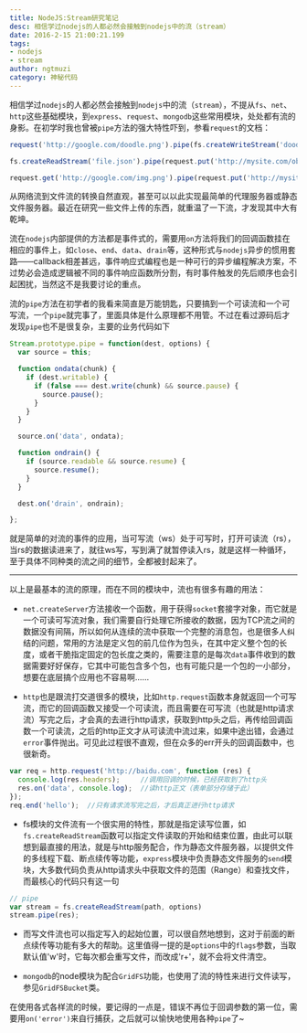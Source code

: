 ```yaml
---
title: NodeJS:Stream研究笔记    
desc: 相信学过nodejs的人都必然会接触到nodejs中的流（stream） 
date: 2016-2-15 21:00:21.199
tags: 
- nodejs
- stream  
author: ngtmuzi  
category: 神秘代码
---
```


相信学过`nodejs`的人都必然会接触到`nodejs`中的流（`stream`），不提从`fs`、`net`、`http`这些基础模块，到`express`、`request`、`mongodb`这些常用模块，处处都有流的身影。在初学时我也曾被`pipe`方法的强大特性吓到，参看`request`的文档：

```javascript
request('http://google.com/doodle.png').pipe(fs.createWriteStream('doodle.png'));

fs.createReadStream('file.json').pipe(request.put('http://mysite.com/obj.json'));

request.get('http://google.com/img.png').pipe(request.put('http://mysite.com/img.png'));
```

从网络流到文件流的转换自然直观，甚至可以以此实现最简单的代理服务器或静态文件服务器。最近在研究一些文件上传的东西，就重温了一下流，才发现其中大有乾坤。


流在`nodejs`内部提供的方法都是事件式的，需要用`on`方法将我们的回调函数挂在相应的事件上，如`close`、`end`、`data`、`drain`等，这种形式与`nodejs`异步的惯用套路——callback相差甚远，事件响应式编程也是一种可行的异步编程解决方案，不过势必会造成逻辑被不同的事件响应函数所分割，有时事件触发的先后顺序也会引起困扰，当然这不是我要讨论的重点。


流的`pipe`方法在初学者的我看来简直是万能钥匙，只要搞到一个可读流和一个可写流，一个`pipe`就完事了，里面具体是什么原理都不用管。不过在看过源码后才发现`pipe`也不是很复杂，主要的业务代码如下

```javascript
Stream.prototype.pipe = function(dest, options) {
  var source = this;

  function ondata(chunk) {
    if (dest.writable) {
      if (false === dest.write(chunk) && source.pause) {
        source.pause();
      }
    }
  }

  source.on('data', ondata);

  function ondrain() {
    if (source.readable && source.resume) {
      source.resume();
    }
  }

  dest.on('drain', ondrain);

};
```

就是简单的对流的事件的应用，当可写流（ws）处于可写时，打开可读流（rs），当rs的数据读进来了，就往ws写，写到满了就暂停读入rs，就是这样一种循环，至于具体不同种类的流之间的细节，全都被封起来了。

---

以上是最基本的流的原理，而在不同的模块中，流也有很多有趣的用法：

* `net.createServer`方法接收一个函数，用于获得`socket`套接字对象，而它就是一个可读可写流对象，我们需要自行处理它所接收的数据，因为TCP流之间的数据没有间隔，所以如何从连续的流中获取一个完整的消息包，也是很多人纠结的问题，常用的方法是定义包的前几位作为包头，在其中定义整个包的长度，或者干脆指定固定的包长度之类的，需要注意的是每次`data`事件收到的数据需要好好保存，它其中可能包含多个包，也有可能只是一个包的一小部分，想要在底层搞个应用也不容易啊……

* `http`也是跟流打交道很多的模块，比如`http.request`函数本身就返回一个可写流，而它的回调函数又接受一个可读流，而且需要在可写流（也就是http请求流）写完之后，才会真的去进行http请求，获取到http头之后，再传给回调函数一个可读流，之后的http正文才从可读流中流过来，如果中途出错，会通过`error`事件抛出。可见此过程很不直观，但在众多的err开头的回调函数中，也很新奇。

```javascript
var req = http.request('http://baidu.com', function (res) {
  console.log(res.headers);     //调用回调的时候，已经获取到了http头
  res.on('data', console.log);  //读http正文（表单部分存储于此）
});
req.end('hello');  //只有请求流写完之后，才后真正进行http请求
````
* fs模块的文件流有一个很实用的特性，那就是指定读写位置，如`fs.createReadStream`函数可以指定文件读取的开始和结束位置，由此可以联想到最直接的用法，就是与http服务配合，作为静态文件服务器，以提供文件的多线程下载、断点续传等功能，`express`模块中负责静态文件服务的`send`模块，大多数代码负责从http请求头中获取文件的范围（Range）和查找文件，而最核心的代码只有这一句
```javascript
// pipe
var stream = fs.createReadStream(path, options)
stream.pipe(res);
```
* 而写文件流也可以指定写入的起始位置，可以很自然地想到，这对于前面的断点续传等功能有多大的帮助。这里值得一提的是`options`中的`flags`参数，当取默认值'w'时，它每次都会重写文件，而改成'r+'，就不会将文件清空。

* `mongodb`的node模块为配合`GridFS`功能，也使用了流的特性来进行文件读写，参见`GridFSBucket`类。


在使用各式各样流的时候，要记得的一点是，错误不再位于回调参数的第一位，需要用`on('error')`来自行捕获，之后就可以愉快地使用各种`pipe`了~